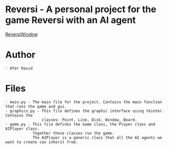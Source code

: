 # Reversi - A personal project for the game Reversi with an AI agent
[ReversiWindow](./reversi_window.png)

# Author
    - Ofer Ravid


# Files
    - main.py - The main file for the project. Contains the main function that runs the game and gui.
    - graphics.py - This file defines the graphic interface using tkinter. Contains the
                    classes: Point, Line, Disk, Window, Board.
    - game.py - This file defines the Game class, the Player class and AIPlayer class.
                Together those classes run the game.
                The AIPlayer is a generic class that all the AI agents we want to create can inherit from.